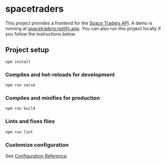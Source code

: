 # spacetraders
This project provides a frontend for the [Space Traders API](https://spacetraders.io). A demo is running at [spacetrading.netlify.app](https://spacetrading.netlify.app). You can also run this project locally if you follow the instructions below.

## Project setup
```
npm install
```

### Compiles and hot-reloads for development
```
npm run serve
```

### Compiles and minifies for production
```
npm run build
```

### Lints and fixes files
```
npm run lint
```

### Customize configuration
See [Configuration Reference](https://cli.vuejs.org/config/).
